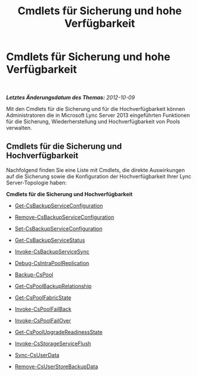 ﻿---
title: Cmdlets für Sicherung und hohe Verfügbarkeit
TOCTitle: Cmdlets für Sicherung und hohe Verfügbarkeit
ms:assetid: 5aff41a3-7a0e-4c51-9d5f-7f08e36bf046
ms:mtpsurl: https://technet.microsoft.com/de-de/library/JJ204925(v=OCS.15)
ms:contentKeyID: 49294115
ms.date: 05/19/2016
mtps_version: v=OCS.15
ms.translationtype: HT
---

# Cmdlets für Sicherung und hohe Verfügbarkeit

 

_**Letztes Änderungsdatum des Themas:** 2012-10-09_

Mit den Cmdlets für die Sicherung und für die Hochverfügbarkeit können Administratoren die in Microsoft Lync Server 2013 eingeführten Funktionen für die Sicherung, Wiederherstellung und Hochverfügbarkeit von Pools verwalten.

## Cmdlets für die Sicherung und Hochverfügbarkeit

Nachfolgend finden Sie eine Liste mit Cmdlets, die direkte Auswirkungen auf die Sicherung sowie die Konfiguration der Hochverfügbarkeit Ihrer Lync Server-Topologie haben:

**Cmdlets für die Sicherung und Hochverfügbarkeit**

  - [Get-CsBackupServiceConfiguration](get-csbackupserviceconfiguration.md)

  - [Remove-CsBackupServiceConfiguration](remove-csbackupserviceconfiguration.md)

  - [Set-CsBackupServiceConfiguration](set-csbackupserviceconfiguration.md)

  - [Get-CsBackupServiceStatus](get-csbackupservicestatus.md)

  - [Invoke-CsBackupServiceSync](invoke-csbackupservicesync.md)

  - [Debug-CsIntraPoolReplication](debug-csintrapoolreplication.md)

  - [Backup-CsPool](backup-cspool.md)

  - [Get-CsPoolBackupRelationship](get-cspoolbackuprelationship.md)

  - [Get-CsPoolFabricState](get-cspoolfabricstate.md)

  - [Invoke-CsPoolFailBack](invoke-cspoolfailback.md)

  - [Invoke-CsPoolFailOver](invoke-cspoolfailover.md)

  - [Get-CsPoolUpgradeReadinessState](get-cspoolupgradereadinessstate.md)

  - [Invoke-CsStorageServiceFlush](invoke-csstorageserviceflush.md)

  - [Sync-CsUserData](sync-csuserdata.md)

  - [Remove-CsUserStoreBackupData](remove-csuserstorebackupdata.md)

